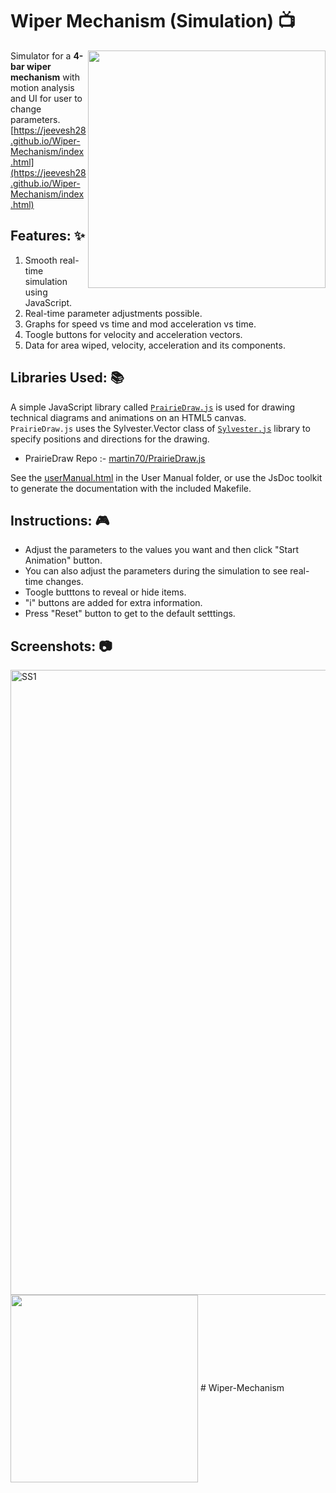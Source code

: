 # Wiper Mechanism (Simulation) 📺 
<img src="https://github.com/jatin-47/Wiper-Mechanism/blob/main/Images/title.gif" align="right" style="display:inline;" width="380" >

Simulator for a **4-bar wiper mechanism** with motion analysis and UI for user to change parameters.<br>
[https://jeevesh28.github.io/Wiper-Mechanism/index.html](https://jeevesh28.github.io/Wiper-Mechanism/index.html)

## Features: ✨
1. Smooth real-time simulation using JavaScript.
2. Real-time parameter adjustments possible.
3. Graphs for speed vs time and mod acceleration vs time.
4. Toogle buttons for velocity and acceleration vectors.
5. Data for area wiped, velocity, acceleration and its components. 

## Libraries Used: 📚
A simple JavaScript library called [``PrairieDraw.js``](https://prairielearn.readthedocs.io/en/latest/PrairieDraw/) is used for drawing technical diagrams and animations on an HTML5 canvas. <br>
``PrairieDraw.js`` uses the Sylvester.Vector class of [``Sylvester.js``](http://sylvester.jcoglan.com/docs.html) library to specify positions and directions for the drawing.
<br>

- PrairieDraw Repo :- [martin70/PrairieDraw.js](https://github.com/martin70/PrairieDraw.js)

See the [userManual.html](https://jatin-47.github.io/Wiper-Mechanism/User%20Manual/userManual.html) in the User Manual folder, or use the JsDoc toolkit to generate the documentation with the included Makefile.

## Instructions: 🎮
- Adjust the parameters to the values you want and then click "Start Animation" button.
- You can also adjust the parameters during the simulation to see real-time changes.
- Toogle butttons to reveal or hide items.
- "i" buttons are added for extra information.
- Press "Reset" button to get to the default setttings.

## Screenshots: 📷
<img src="https://github.com/jatin-47/Wiper-Mechanism/blob/main/Images/ss1.png" alt="SS1" width="1000">
<img src="https://github.com/jatin-47/Wiper-Mechanism/blob/main/Images/labelled.png" align="center" width="300" >
#   W i p e r - M e c h a n i s m  
 
